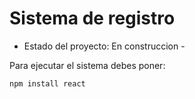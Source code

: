 <h1> Sistema de registro </h1>

- Estado del proyecto: En construccion -

Para ejecutar el sistema debes poner:

``` npm install react ```

